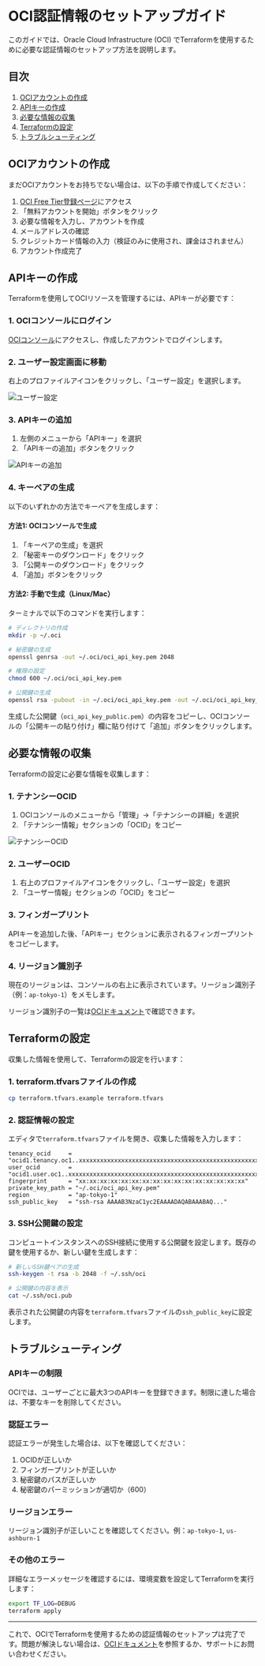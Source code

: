 # OCI認証情報のセットアップガイド

このガイドでは、Oracle Cloud Infrastructure (OCI) でTerraformを使用するために必要な認証情報のセットアップ方法を説明します。

## 目次

1. [OCIアカウントの作成](#ociアカウントの作成)
2. [APIキーの作成](#apiキーの作成)
3. [必要な情報の収集](#必要な情報の収集)
4. [Terraformの設定](#terraformの設定)
5. [トラブルシューティング](#トラブルシューティング)

## OCIアカウントの作成

まだOCIアカウントをお持ちでない場合は、以下の手順で作成してください：

1. [OCI Free Tier登録ページ](https://www.oracle.com/cloud/free/)にアクセス
2. 「無料アカウントを開始」ボタンをクリック
3. 必要な情報を入力し、アカウントを作成
4. メールアドレスの確認
5. クレジットカード情報の入力（検証のみに使用され、課金はされません）
6. アカウント作成完了

## APIキーの作成

Terraformを使用してOCIリソースを管理するには、APIキーが必要です：

### 1. OCIコンソールにログイン

[OCIコンソール](https://cloud.oracle.com/)にアクセスし、作成したアカウントでログインします。

### 2. ユーザー設定画面に移動

右上のプロファイルアイコンをクリックし、「ユーザー設定」を選択します。

![ユーザー設定](https://docs.oracle.com/ja-jp/iaas/Content/Resources/Images/console_profile_menu.png)

### 3. APIキーの追加

1. 左側のメニューから「APIキー」を選択
2. 「APIキーの追加」ボタンをクリック

![APIキーの追加](https://docs.oracle.com/ja-jp/iaas/Content/Resources/Images/console_add_api_key.png)

### 4. キーペアの生成

以下のいずれかの方法でキーペアを生成します：

#### 方法1: OCIコンソールで生成

1. 「キーペアの生成」を選択
2. 「秘密キーのダウンロード」をクリック
3. 「公開キーのダウンロード」をクリック
4. 「追加」ボタンをクリック

#### 方法2: 手動で生成（Linux/Mac）

ターミナルで以下のコマンドを実行します：

```bash
# ディレクトリの作成
mkdir -p ~/.oci

# 秘密鍵の生成
openssl genrsa -out ~/.oci/oci_api_key.pem 2048

# 権限の設定
chmod 600 ~/.oci/oci_api_key.pem

# 公開鍵の生成
openssl rsa -pubout -in ~/.oci/oci_api_key.pem -out ~/.oci/oci_api_key_public.pem
```

生成した公開鍵（`oci_api_key_public.pem`）の内容をコピーし、OCIコンソールの「公開キーの貼り付け」欄に貼り付けて「追加」ボタンをクリックします。

## 必要な情報の収集

Terraformの設定に必要な情報を収集します：

### 1. テナンシーOCID

1. OCIコンソールのメニューから「管理」→「テナンシーの詳細」を選択
2. 「テナンシー情報」セクションの「OCID」をコピー

![テナンシーOCID](https://docs.oracle.com/ja-jp/iaas/Content/Resources/Images/console_tenancy_ocid.png)

### 2. ユーザーOCID

1. 右上のプロファイルアイコンをクリックし、「ユーザー設定」を選択
2. 「ユーザー情報」セクションの「OCID」をコピー

### 3. フィンガープリント

APIキーを追加した後、「APIキー」セクションに表示されるフィンガープリントをコピーします。

### 4. リージョン識別子

現在のリージョンは、コンソールの右上に表示されています。リージョン識別子（例：`ap-tokyo-1`）をメモします。

リージョン識別子の一覧は[OCIドキュメント](https://docs.oracle.com/ja-jp/iaas/Content/General/Concepts/regions.htm)で確認できます。

## Terraformの設定

収集した情報を使用して、Terraformの設定を行います：

### 1. terraform.tfvarsファイルの作成

```bash
cp terraform.tfvars.example terraform.tfvars
```

### 2. 認証情報の設定

エディタで`terraform.tfvars`ファイルを開き、収集した情報を入力します：

```hcl
tenancy_ocid     = "ocid1.tenancy.oc1..xxxxxxxxxxxxxxxxxxxxxxxxxxxxxxxxxxxxxxxxxxxxxxxxxxxxxxxxxxxx"
user_ocid        = "ocid1.user.oc1..xxxxxxxxxxxxxxxxxxxxxxxxxxxxxxxxxxxxxxxxxxxxxxxxxxxxxxxxxxxx"
fingerprint      = "xx:xx:xx:xx:xx:xx:xx:xx:xx:xx:xx:xx:xx:xx:xx:xx"
private_key_path = "~/.oci/oci_api_key.pem"
region           = "ap-tokyo-1"
ssh_public_key   = "ssh-rsa AAAAB3NzaC1yc2EAAAADAQABAAABAQ..."
```

### 3. SSH公開鍵の設定

コンピュートインスタンスへのSSH接続に使用する公開鍵を設定します。既存の鍵を使用するか、新しい鍵を生成します：

```bash
# 新しいSSH鍵ペアの生成
ssh-keygen -t rsa -b 2048 -f ~/.ssh/oci

# 公開鍵の内容を表示
cat ~/.ssh/oci.pub
```

表示された公開鍵の内容を`terraform.tfvars`ファイルの`ssh_public_key`に設定します。

## トラブルシューティング

### APIキーの制限

OCIでは、ユーザーごとに最大3つのAPIキーを登録できます。制限に達した場合は、不要なキーを削除してください。

### 認証エラー

認証エラーが発生した場合は、以下を確認してください：

1. OCIDが正しいか
2. フィンガープリントが正しいか
3. 秘密鍵のパスが正しいか
4. 秘密鍵のパーミッションが適切か（600）

### リージョンエラー

リージョン識別子が正しいことを確認してください。例：`ap-tokyo-1`, `us-ashburn-1`

### その他のエラー

詳細なエラーメッセージを確認するには、環境変数を設定してTerraformを実行します：

```bash
export TF_LOG=DEBUG
terraform apply
```

---

これで、OCIでTerraformを使用するための認証情報のセットアップは完了です。問題が解決しない場合は、[OCIドキュメント](https://docs.oracle.com/ja-jp/iaas/Content/API/SDKDocs/terraformproviderconfiguration.htm)を参照するか、サポートにお問い合わせください。